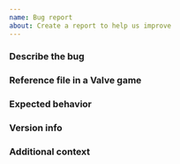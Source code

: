 ```yaml
---
name: Bug report
about: Create a report to help us improve
---
```


### Describe the bug
<!-- A clear and concise description of what the bug is. -->


### Reference file in a Valve game
<!-- Give a Valve game and filename that causes this behavior, example: -->
<!-- Dota 2 `game/dota/pak01_dir/particles/bloom_test.vpcf_c` -->


### Expected behavior
<!-- A clear and concise description of what you expected to happen. -->


### Version info
<!-- What version of VRF are you using? On what platform? -->


### Additional context
<!-- Add any other context about the problem here. -->


